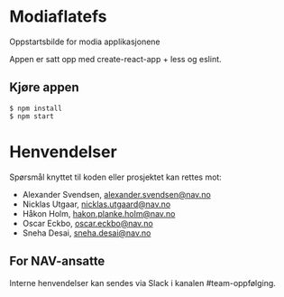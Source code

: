 # Modiaflatefs
Oppstartsbilde for modia applikasjonene 

Appen er satt opp med create-react-app + less og eslint.

## Kjøre appen
```console
$ npm install
$ npm start
```

# Henvendelser

Spørsmål knyttet til koden eller prosjektet kan rettes mot:

* Alexander Svendsen, alexander.svendsen@nav.no
* Nicklas Utgaar, nicklas.utgaard@nav.no
* Håkon Holm, hakon.planke.holm@nav.no
* Oscar Eckbo, oscar.eckbo@nav.no
* Sneha Desai, sneha.desai@nav.no

## For NAV-ansatte

Interne henvendelser kan sendes via Slack i kanalen #team-oppfølging.